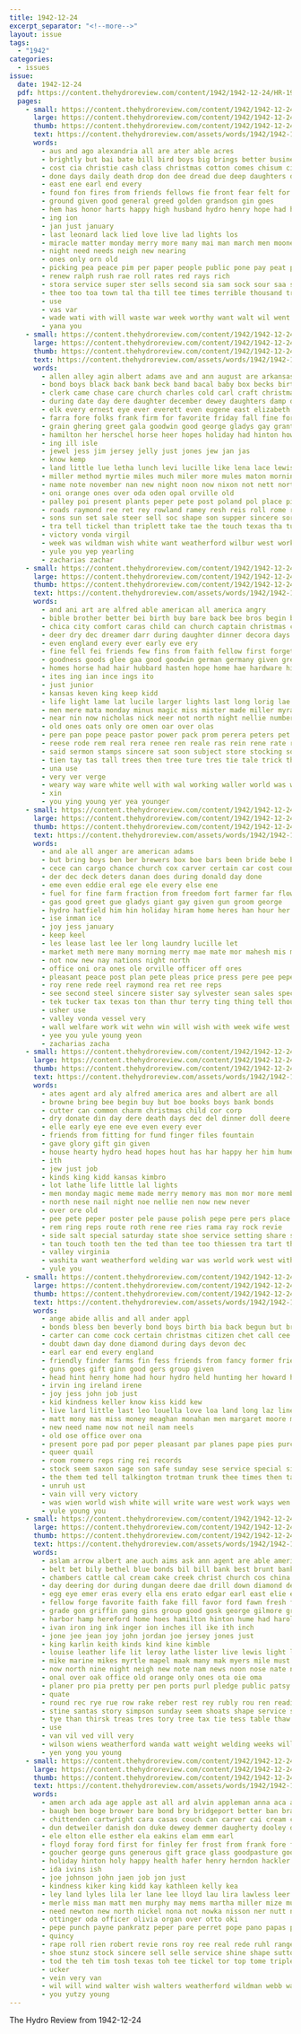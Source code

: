 ```yaml
---
title: 1942-12-24
excerpt_separator: "<!--more-->"
layout: issue
tags:
  - "1942"
categories:
  - issues
issue:
  date: 1942-12-24
  pdf: https://content.thehydroreview.com/content/1942/1942-12-24/HR-1942-12-24.pdf
  pages:
    - small: https://content.thehydroreview.com/content/1942/1942-12-24/small/HR-1942-12-24-01.jpg
      large: https://content.thehydroreview.com/content/1942/1942-12-24/large/HR-1942-12-24-01.jpg
      thumb: https://content.thehydroreview.com/content/1942/1942-12-24/thumbnails/HR-1942-12-24-01.jpg
      text: https://content.thehydroreview.com/assets/words/1942/1942-12-24/HR-1942-12-24-01.txt
      words:
        - aus and ago alexandria all are ater able acres
        - brightly but bai bate bill bird boys big brings better business both boone brought
        - cost cia christie cash class christmas cotton comes chisum city
        - done days daily death drop don dee dread due deep daughters december
        - east ene earl end every
        - found fon fires from friends fellows fie front fear felt for
        - ground given good general greed golden grandson gin goes
        - hem has honor harts happy high husband hydro henry hope had hamilton hoop heart holiday hopes
        - ing ion
        - jan just january
        - last leonard lack lied love live lad lights los
        - miracle matter monday merry more many mai man march men mooney most may mond mer
        - night need needs neigh new nearing
        - ones only orn old
        - picking pea peace pim per paper people public pone pay peat para ping
        - renew ralph rush rae roll rates red rays rich
        - stora service super ster sells second sia sam sock sour saa sale school sad schools season son special send stock shines sup say salary star she seme simpson save sader solace small
        - thee too toa town tal tha till tee times terrible thousand tree the tate toward
        - use
        - vas var
        - wade wati with will waste war week worthy want walt wil went wedding world way word wate wish was
        - yana you
    - small: https://content.thehydroreview.com/content/1942/1942-12-24/small/HR-1942-12-24-02.jpg
      large: https://content.thehydroreview.com/content/1942/1942-12-24/large/HR-1942-12-24-02.jpg
      thumb: https://content.thehydroreview.com/content/1942/1942-12-24/thumbnails/HR-1942-12-24-02.jpg
      text: https://content.thehydroreview.com/assets/words/1942/1942-12-24/HR-1942-12-24-02.txt
      words:
        - allen alley agin albert adams ave and ann august are arkansas american all
        - bond boys black back bank beck band bacal baby box becks birth bull bulls brewer brown bette but best brewers blum bow bride butcher ben better been bonds buy
        - clerk came chase care church charles cold carl craft christmas cash come carver cox coy clinton county colts cunningham comes credit child cattle china caddo clair cobb creek chari chest
        - during date day dere daughter december dewey daughters damp dec dress
        - elk every ernest eye ever everett even eugene east elizabeth eve
        - farra fore folks frank firm for favorite friday fall fine force fort fresh from fed far farm
        - grain ghering greet gala goodwin good george gladys gay grant gene gift guth given
        - hamilton her herschel horse heer hopes holiday had hinton how hie heart has horn hydro harry held harold hard hondo hope hubbard home head happy
        - ing ill isle
        - jewel jess jim jersey jelly just jones jew jan jas
        - know kemp
        - land little lue letha lunch levi lucille like lena lace lewis last level lee life lump liberty las
        - miller method myrtie miles much miler more mules maton morning mare mavis mis miss men might many mary merry may made mince money minnie mere mae monday mill mule
        - name note november nan new night noon now nixon not nett north
        - oni orange ones over oda oden opal orville old
        - palley poi present plants peper pete post poland pol place pitzer price per plan pere public plant pot percy press pleasant pop pie pepe pale paper
        - roads raymond ree ret rey rowland ramey resh reis roll rome roark ram rede red rene roan reps rem rane ren
        - sons sun set sale steer sell soc shape son supper sincere sorrel sick sunday special springer see sup sister service saving stocking som sea strong seed soon say shores south silver sauce saturday shoats sylvester seri spain seem season spas stallion
        - tra tell tickel than triplett take tae the touch texas tha tucker trong tana tree them tie tunis truly table
        - victory vonda virgil
        - week was wildman wish white want weatherford wilbur west work wade with war will wan way
        - yule you yep yearling
        - zacharias zachar
    - small: https://content.thehydroreview.com/content/1942/1942-12-24/small/HR-1942-12-24-03.jpg
      large: https://content.thehydroreview.com/content/1942/1942-12-24/large/HR-1942-12-24-03.jpg
      thumb: https://content.thehydroreview.com/content/1942/1942-12-24/thumbnails/HR-1942-12-24-03.jpg
      text: https://content.thehydroreview.com/assets/words/1942/1942-12-24/HR-1942-12-24-03.txt
      words:
        - and ani art are alfred able american all america angry
        - bible brother better bei birth buy bare back bee bros begin boys but bem bis beverly body bonds bank browne bring been best brilliant blood bese bigger bive brought
        - chica city comfort caras child can church captain christmas company coda christ christian come compass cheer coup call car chief cilla
        - deer dry dec dreamer darr during daughter dinner decora days dee dere doubt doing day dils
        - even england every ever early eve ery
        - fine fell fei friends few fins from faith fellow first forget for fill fister france forest
        - goodness goods glee gaa good goodwin german germany given grew gone grown grey gove green
        - homes horse had hair hubbard hasten hope home hae hardware high hydro hopes hood has holiday happy
        - ites ing ian ince ings ito
        - just junior
        - kansas keven king keep kidd
        - life light lame lat lucile larger lights last long lorig lae living little land let
        - men mere mata monday minus magic miss mister made miller myra many mete mas mith mon merry marl middle money more may morning mote meg man med
        - near nin now nicholas nick neer not north night nellie numbers nara new need ner
        - old ones oats only ore omen oar over olas
        - pere pan pope peace pastor power pack prom perera peters pet poli past pier purchase people peoples pers prayer poe pepe pay pal
        - reese rode rem real rera renee ren reale ras rein rene rate round rad ragen rese robertson ree rang
        - said sermon stamps sincere sat soon subject store stocking soe shall short such season sine sper shone stock sil send secret saal school star study see stain say service seen sights states santas safe santa sunday sailer surface
        - tien tay tas tall trees then tree ture tres tie tale trick them than thomas try ten thirsk times the too trust tar thing thor take
        - una use
        - very ver verge
        - weary way ware white well with wal working waller world was week wish work wil war wisdom wise wat will want
        - xin
        - you ying young yer yea younger
    - small: https://content.thehydroreview.com/content/1942/1942-12-24/small/HR-1942-12-24-04.jpg
      large: https://content.thehydroreview.com/content/1942/1942-12-24/large/HR-1942-12-24-04.jpg
      thumb: https://content.thehydroreview.com/content/1942/1942-12-24/thumbnails/HR-1942-12-24-04.jpg
      text: https://content.thehydroreview.com/assets/words/1942/1942-12-24/HR-1942-12-24-04.txt
      words:
        - and ale all anger are american adams
        - but bring boys ben ber brewers box boe bars been bride bebe bren
        - cece can cargo chance church cox carver certain car cost county clinton cima came camps christmas caddo chapel coa cun
        - der dec deck deters danan does during donald day done
        - eme even eddie eral ege ele every else ene
        - fuel for fine farm fraction from freedom fort farmer far flowers
        - gas good greet gue gladys giant gay given gun groom george
        - hydro hatfield him hin holiday hiram home heres han hour her ham
        - ise inman ice
        - joy jess january
        - keep keel
        - les lease last lee ler long laundry lucille let
        - market meth mere many morning merry mae mate mor mahesh mis much money mighty myer may mean matter march more
        - not now new nay nations night north
        - office oni ora ones ole orville officer off ores
        - pleasant peace post plan pete pleas price press pere pee pepe pay promise
        - roy rene rede reel raymond rea ret ree reps
        - see second steel sincere sister say sylvester sean sales special sing son shower shape states supper sie sled sells small station sea send sayed soon saturday service season
        - tek tucker tax texas ton than thur terry ting thing tell thousand times the tran
        - usher use
        - valley vonda vessel very
        - wall welfare work wit wehn win will wish with week wife west words worlds war white
        - yee you yule young yeon
        - zacharias zacha
    - small: https://content.thehydroreview.com/content/1942/1942-12-24/small/HR-1942-12-24-05.jpg
      large: https://content.thehydroreview.com/content/1942/1942-12-24/large/HR-1942-12-24-05.jpg
      thumb: https://content.thehydroreview.com/content/1942/1942-12-24/thumbnails/HR-1942-12-24-05.jpg
      text: https://content.thehydroreview.com/assets/words/1942/1942-12-24/HR-1942-12-24-05.txt
      words:
        - ates agent ard aly alfred america ares and albert are all
        - browne bring bee begin buy but boe books boys bank bonds
        - cutter can common charm christmas child cor corp
        - dry donate din day dere death days dec del dinner doll deere dungan
        - elle early eye ene eve even every ever
        - friends from fitting for fund finger files fountain
        - gave glory gift gin given
        - house hearty hydro head hopes hout has har happy her him hume home had
        - ith
        - jew just job
        - kinds king kidd kansas kimbro
        - lot lathe life little lal lights
        - men monday magic meme made merry memory mas mon mor more members mers mere
        - north nese nail night noe nellie nen now new never
        - over ore old
        - pee pete peper poster pele pause polish pepe pere pers place
        - rem ring reps route roth rene ree ries rama ray rock revie
        - side salt special saturday state shoe service setting share soap smee small states station send seen save said stamps she sei sincere sewing season sample say
        - tan touch tooth ten the ted than tee too thiessen tra tart then
        - valley virginia
        - washita want weatherford welding war was world work west with williams worn wish
        - yule you
    - small: https://content.thehydroreview.com/content/1942/1942-12-24/small/HR-1942-12-24-06.jpg
      large: https://content.thehydroreview.com/content/1942/1942-12-24/large/HR-1942-12-24-06.jpg
      thumb: https://content.thehydroreview.com/content/1942/1942-12-24/thumbnails/HR-1942-12-24-06.jpg
      text: https://content.thehydroreview.com/assets/words/1942/1942-12-24/HR-1942-12-24-06.txt
      words:
        - ange abide allis and all ander appl
        - bonds bless ben beverly bond boys birth bia back begun but bread been bet brea buff budge bock big bring
        - carter can come cock certain christmas citizen chet call cee carry cream cecil chis current christ cin cheer cam claus
        - doubt dawn day done diamond during days devon dec
        - earl ear end every england
        - friendly finder farms fin fess friends from fancy former friend factor for fake felton farm
        - guns goes gift ginn good gers group given
        - head hint henry home had hour hydro held hunting her howard has hopes holiday hen hed henke happy
        - irvin ing ireland irene
        - joy jess john job just
        - kid kindness keller know kiss kidd kew
        - live lard little last leo louella love loa land long laz line lesson let lot living
        - matt mony mas miss money meaghan monahan men margaret moore man merry more made may mere
        - new need name now not neil nam neels
        - old ose office over ona
        - present pore pad por peper pleasant par planes pape pies purcell pounds pen plane plan pepe pray paper private pretty peace
        - queer quail
        - room romero reps ring rei records
        - stock seem saxon sage son safe sunday sese service special sins sells smith sat space season she say still save sale sory santa
        - the them ted tell talkington trotman trunk thee times then tame talk tailor takes top tree texas thou than ton take
        - unruh ust
        - vain vill very victory
        - was wien world wish white will write ware west work ways wen wedding with way want war
        - yule young you
    - small: https://content.thehydroreview.com/content/1942/1942-12-24/small/HR-1942-12-24-07.jpg
      large: https://content.thehydroreview.com/content/1942/1942-12-24/large/HR-1942-12-24-07.jpg
      thumb: https://content.thehydroreview.com/content/1942/1942-12-24/thumbnails/HR-1942-12-24-07.jpg
      text: https://content.thehydroreview.com/assets/words/1942/1942-12-24/HR-1942-12-24-07.txt
      words:
        - aslam arrow albert ane auch aims ask ann agent are able america alls appleman and ana ade alas alma agin all aka ago
        - belt bet bily bethel blue bonds bil bill bank best brunt banks boucher blacksmith browne bee bertha bir bay bridgeport buck bus blee bure bane bond box been bells beas but brook bolas boys burr bette bull black beat betty buy better barrow bring boo
        - chambers cattle cal cream cake creek christ church cos china christmas cash child care clay carl cable cotton can current clerk chapel con cory cor crissman crome cane claus card candies clinton came colony cross
        - day deering dor during dungan deere dae drill down diamond denby delmer dale dec director dear dee dise days duke dinner
        - egg eye emer eras every ella ens erato edgar earl east elie ead elston era eve ene even everts enid
        - fellow forge favorite faith fake fill favor ford fawn fresh friendly first from frade fuss furlough fulton farm foor frank fight fun for fer funk friday friends fair
        - grade gon griffin gang gins group good gosk george gilmore grain gilchrist given green gorman
        - harbor hamp hereford home hoes hamilton hinton hume had harold hay hen hole him heads head horse how harness harrow harrell herd hopes hed hens hydro holi half
        - ivan iron ing ink inger ion inches ill ike ith inch
        - jone jee jean joy john jordan joe jersey jones just
        - king karlin keith kinds kind kine kimble
        - louise leather life lit leroy lathe lister live lewis light last lords long lovely lee leath leow lunch lulu land letter
        - mike marine mikes myrtle mapel maak many mak myers mile must may mower mccully money marie members mas mera miles melvin model mention men means maa march malig miss mancini monday martin mel morning mary more might mere
        - now north nine night neigh new note nam news noon nose nate nee never name
        - onal over oak office old orange only ones ota oie oma
        - planer pro pia pretty per pen ports purl pledge public patsy prayer poland part por pere present power plate pounds president press
        - quate
        - round rec rye rue row rake reber rest rey rubly rou ren reading red rack rubi rene
        - stine santas story simpson sunday seem shoats shape service sands sell santa say scripture shirley som son short stout side steel smith schmidt selling sis silver schroder sais schools sih schoo sorrel south scott shoop stafford sow see spring staff sides sup seed shells saw
        - tye than thirsk treas tres tory tree tax tie tess table thaw tudor tin tod tech trip then thomason ting too teacher tell the take train them telling thoma ture thomas try tray tas tee ton
        - use
        - van vil ved vill very
        - wilson wiens weatherford wanda watt weight welding weeks williams work with wagon wil ways will wonder wheel war wish wide wire while was west want white wai wertin
        - yen yong you young
    - small: https://content.thehydroreview.com/content/1942/1942-12-24/small/HR-1942-12-24-08.jpg
      large: https://content.thehydroreview.com/content/1942/1942-12-24/large/HR-1942-12-24-08.jpg
      thumb: https://content.thehydroreview.com/content/1942/1942-12-24/thumbnails/HR-1942-12-24-08.jpg
      text: https://content.thehydroreview.com/assets/words/1942/1942-12-24/HR-1942-12-24-08.txt
      words:
        - amen arch ada age apple ast all ard alvin appleman anna aca army andy annie alonzo adah alas and alfred are axe allen
        - baugh ben boge brower bare bond bry bridgeport better ban braly boyer bee burgman bai boys bass bel bir boy bryson best black but back bull bini buff brief blair bill bie bonds brown bob
        - chittenden cartwright cara casas couch can carver cai cream curtis care christmas carl clarence christina come cox chik collier conti charles coller ciara came chambers chaplain cashier
        - dun detweiler danish don duke dewey demmer daugherty dooley daughter dalke during date duma dum drop dungan ditmore dere denton dec
        - ele elton elle esther ela eakins elam emm earl
        - floyd foray ford first for finley fer frost from frank fore fone freely flow friends fred finder folks flansburg friday felton fall front factor fae
        - goucher george guns generous gift grace glass goodpasture good glen gra gravel
        - holiday hinton holy happy health hafer henry herndon hackler hart hydro harry honor hope her hudson hill home
        - ida ivins ish
        - joe johnson john jaen job jon just
        - kindness kiker king kidd kay kathleen kelly kea
        - ley land lyles lila ler lane lee lloyd lau lira lawless leer lawrence lore leora lucille lowing lit lola long let lesh
        - merle miss man matt men murphy may mems martha miller mize murray mamie most mapel
        - need newton new north nickel nona not nowka nisson ner nutt nie netherton
        - ottinger oda officer olivia organ over otto oki
        - pepe punch payne pankratz peper pare perret pope pano papas pete por potter plan page patterson price par pops pas pay pers patron president planes pere peace pone pat
        - quincy
        - rape roll rien robert revie rons roy ree real rede ruhl range ruth roberta randolph reps rell
        - shoe stunz stock sincere sell selle service shine shape sutton see sweeney son send sea scott student sand sari stockton sant sister station shanks sylvester side season sale spor she slemp smith sank schwartz soon special
        - tod the teh tim tosh texas toh tee tickel tor top tome triplett take teper toa them ted
        - ucker
        - vein very van
        - wil will wind walter wish walters weatherford wildman webb wars wesco wedding was warde ward white wood war worthy walker work waters wee wit want with
        - you yutzy young
---
```


The Hydro Review from 1942-12-24

<!--more-->

